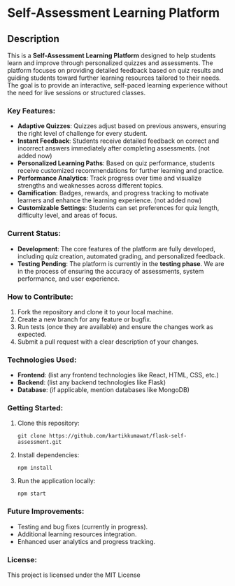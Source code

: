 # Self-Assessment Learning Platform

## Description
This is a **Self-Assessment Learning Platform** designed to help students learn and improve through personalized quizzes and assessments. The platform focuses on providing detailed feedback based on quiz results and guiding students toward further learning resources tailored to their needs. The goal is to provide an interactive, self-paced learning experience without the need for live sessions or structured classes.

### Key Features:
- **Adaptive Quizzes**: Quizzes adjust based on previous answers, ensuring the right level of challenge for every student.
- **Instant Feedback**: Students receive detailed feedback on correct and incorrect answers immediately after completing assessments. (not added now)
- **Personalized Learning Paths**: Based on quiz performance, students receive customized recommendations for further learning and practice.
- **Performance Analytics**: Track progress over time and visualize strengths and weaknesses across different topics.
- **Gamification**: Badges, rewards, and progress tracking to motivate learners and enhance the learning experience. (not added now)
- **Customizable Settings**: Students can set preferences for quiz length, difficulty level, and areas of focus.

### Current Status:
- **Development**: The core features of the platform are fully developed, including quiz creation, automated grading, and personalized feedback.
- **Testing Pending**: The platform is currently in the **testing phase**. We are in the process of ensuring the accuracy of assessments, system performance, and user experience.
  
### How to Contribute:
1. Fork the repository and clone it to your local machine.
2. Create a new branch for any feature or bugfix.
3. Run tests (once they are available) and ensure the changes work as expected.
4. Submit a pull request with a clear description of your changes.

### Technologies Used:
- **Frontend**: (list any frontend technologies like React, HTML, CSS, etc.)
- **Backend**: (list any backend technologies like Flask)
- **Database**: (if applicable, mention databases like MongoDB)

### Getting Started:
1. Clone this repository:
   ```
   git clone https://github.com/kartikkumawat/flask-self-assessment.git
   ```
2. Install dependencies:
   ```
   npm install
   ```
3. Run the application locally:
   ```
   npm start
   ```

### Future Improvements:
- Testing and bug fixes (currently in progress).
- Additional learning resources integration.
- Enhanced user analytics and progress tracking.
  
### License:
This project is licensed under the MIT License
